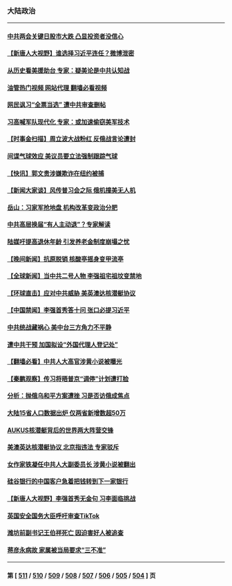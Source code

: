 ### 大陆政治
---
#### [中共两会关键日股市大跌 凸显投资者没信心](../../pages/ncid277/n13950214.md?03160845) 
#### [【新唐人大视野】谁选择习近平连任？微博泄密](../../pages/ncid277/n13951082.md?03160845) 
#### [从历史看美援助台 专家：疑美论是中共认知战](../../pages/ncid277/n13950642.md?03160845) 
#### [油管热门视频 网站代理 翻墙必看视频](http://138.2.39.72:81/youtube.html?epic-marker?03160845)
#### [网民讽习“全票当选” 遭中共审查删帖](../../pages/ncid277/n13950983.md?03160845) 
#### [习高喊军队现代化 专家：或加速偷窃美军技术](../../pages/ncid277/n13950930.md?03160845) 
#### [【时事金扫描】周立波大战粉红 反俄战言论遭封](../../pages/ncid277/n13950462.md?03160845) 
#### [间谍气球效应 美议员要立法强制跟踪气球](../../pages/ncid277/n13950906.md?03160845) 
#### [【快讯】郭文贵涉嫌欺诈在纽约被捕](../../pages/ncid277/n13950970.md?03160845) 
#### [【新闻大家谈】风传普习会之际 俄机撞美无人机](../../pages/ncid277/n13950870.md?03160845) 
#### [岳山：习家军抢地盘 机构改革变政治分肥](../../pages/ncid277/n13950578.md?03160845) 
#### [中共高层换届“有人主动退”？专家解读](../../pages/ncid277/n13950663.md?03160845) 
#### [陆媒吁提高退休年龄 引发养老金制度崩塌之忧](../../pages/ncid277/n13950510.md?03160845) 
#### [【晚间新闻】抗原脱销 核酸亭摇身变甲流亭](../../pages/ncid277/n13950209.md?03160845) 
#### [【全球新闻】当中共二号人物 李强祖宅祖坟变禁地](../../pages/ncid277/n13950562.md?03160845) 
#### [【环球直击】应对中共威胁 美英澳达核潜艇协议](../../pages/ncid277/n13950211.md?03160845) 
#### [【中国禁闻】李强首秀答十问 张口必提习近平](../../pages/ncid277/n13950249.md?03160845) 
#### [中共统战藏祸心 美中台三方角力不平静](../../pages/ncid277/n13950156.md?03160845) 
#### [遭中共干预 加国拟设“外国代理人登记处”](../../pages/ncid277/n13950324.md?03160845) 
#### [【翻墙必看】中共人大高官涉黄小说被曝光](../../pages/ncid277/n13950424.md?03160845) 
#### [【秦鹏观察】传习将晤普京“调停”计划遭打脸](../../pages/ncid277/n13950325.md?03160845) 
#### [分析：抛俄乌和平方案遭挫 习是否访俄成焦点](../../pages/ncid277/n13950100.md?03160845) 
#### [大陆15省人口数据出炉 仅两省新增数超50万](../../pages/ncid277/n13950450.md?03160845) 
#### [AUKUS核潜艇背后的世界两大阵营交锋](../../pages/ncid277/n13950184.md?03160845) 
#### [美澳英达核潜艇协议 北京指违法 专家驳斥](../../pages/ncid277/n13950189.md?03160845) 
#### [女作家铁凝任中共人大副委员长 涉黄小说被翻出](../../pages/ncid277/n13950264.md?03160845) 
#### [硅谷银行的中国客户急着把钱转到下一家银行](../../pages/ncid277/n13950236.md?03160845) 
#### [【新唐人大视野】李强首秀无金句 习李面临挑战](../../pages/ncid277/n13950157.md?03160845) 
#### [英国安全国务大臣呼吁审查TikTok](../../pages/ncid277/n13950091.md?03160845) 
#### [潍坊前副书记王伯祥死亡 因迫害好人被追查](../../pages/ncid277/n13949998.md?03160845) 
#### [蒋彦永病故 家属被当局要求“三不准”](../../pages/ncid277/n13950004.md?03160845) 

---
#### 第 [ [511](./511.md?03160845) / [510](./510.md?03160845) / [509](./509.md?03160845) / [508](./508.md?03160845) / [507](./507.md?03160845) / [506](./506.md?03160845) / [505](./505.md?03160845) / [504](./504.md?03160845) ] 页
